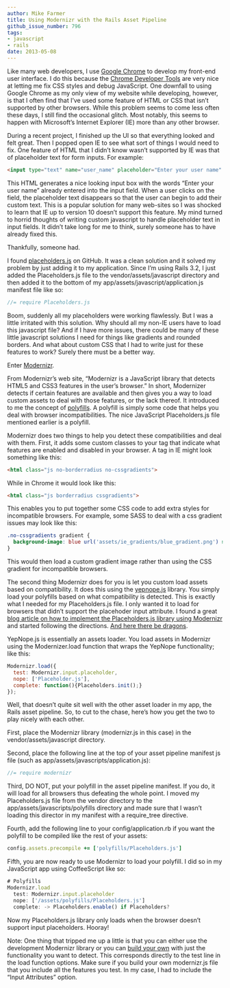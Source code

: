 ```yaml
---
author: Mike Farmer
title: Using Modernizr with the Rails Asset Pipeline
github_issue_number: 796
tags:
- javascript
- rails
date: 2013-05-08
---
```


Like many web developers, I use [Google Chrome](https://www.google.com/intl/en/chrome/) to develop my front-end user interface. I do this because the [Chrome Developer Tools](https://developer.chrome.com/devtools) are very nice at letting me fix CSS styles and debug JavaScript. One downfall to using Google Chrome as my only view of my website while developing, however, is that I often find that I’ve used some feature of HTML or CSS that isn’t supported by other browsers. While this problem seems to come less often these days, I still find the occasional glitch. Most notably, this seems to happen with Microsoft’s Internet Explorer (IE) more than any other browser.

During a recent project, I finished up the UI so that everything looked and felt great. Then I popped open IE to see what sort of things I would need to fix. One feature of HTML that I didn’t know wasn’t supported by IE was that of placeholder text for form inputs. For example:

```html
<input type="text" name="user_name" placeholder="Enter your user name" />
```

This HTML generates a nice looking input box with the words “Enter your user name” already entered into the input field. When a user clicks on the field, the placeholder text disappears so that the user can begin to add their custom text. This is a popular solution for many web-sites so I was shocked to learn that IE up to version 10 doesn’t support this feature. My mind turned to horrid thoughts of writing custom javascript to handle placeholder text in input fields. It didn’t take long for me to think, surely someone has to have already fixed this.

Thankfully, someone had.

I found [placeholders.js](https://github.com/jamesallardice/Placeholders.js) on GitHub. It was a clean solution and it solved my problem by just adding it to my application. Since I’m using Rails 3.2, I just added the Placeholders.js file to the vendor/assets/javascript directory and then added it to the bottom of my app/assets/javascript/application.js manifest file like so:

```javascript
//= require Placeholders.js
```

Boom, suddenly all my placeholders were working flawlessly. But I was a little irritated with this solution. Why should all my non-IE users have to load this javascript file? And if I have more issues, there could be many of these little javascript solutions I need for things like gradients and rounded borders. And what about custom CSS that I had to write just for these features to work? Surely there must be a better way.

Enter [Modernizr](https://modernizr.com/).

From Modernizr’s web site, “Modernizr is a JavaScript library that detects HTML5 and CSS3 features in the user’s browser.” In short, Modernizer detects if certain features are available and then gives you a way to load custom assets to deal with those features, or the lack thereof. It introduced to me the concept of [polyfills](https://en.wikipedia.org/wiki/Polyfill). A polyfill is simply some code that helps you deal with browser incompatibilities. The nice JavaScript Placeholders.js file mentioned earlier is a polyfill.

Modernizr does two things to help you detect these compatibilities and deal with them. First, it adds some custom classes to your <html> tag that indicate what features are enabled and disabled in your browser. A <html> tag in IE might look something like this:

```html
<html class="js no-borderradius no-cssgradients">
```

While in Chrome it would look like this:

```html
<html class="js borderradius cssgradients">
```

This enables you to put together some CSS code to add extra styles for incompatible browsers. For example, some SASS to deal with a css gradient issues may look like this:

```css
.no-cssgradients gradient {
  background-image: blue url('assets/ie_gradients/blue_gradient.png') no-repeat;
}
```

This would then load a custom gradient image rather than using the CSS gradient for incompatible browsers.

The second thing Modernizr does for you is let you custom load assets based on compatibility. It does this using the [yepnope.js](http://yepnopejs.com/) library. You simply load your polyfills based on what compatibility is detected. This is exactly what I needed for my Placeholders.js file. I only wanted it to load for browsers that didn’t support the placehoder input attribute. I found a great [blog article on how to implement the Placeholders.js library using Modernizr](https://www.techrepublic.com/blog/australia/using-placeholder-text-in-html5-forms-across-all-browsers/1353) and started following the directions. [And here there be dragons](https://en.wikipedia.org/wiki/Here_be_dragons).

YepNope.js is essentially an assets loader. You load assets in Modernizr using the Modernizer.load function that wraps the YepNope functionality; like this:

```javascript
Modernizr.load({
  test: Modernizr.input.placeholder,
  nope: ['Placeholder.js'],
  complete: function(){Placeholders.init();}
});
```

Well, that doesn’t quite sit well with the other asset loader in my app, the Rails asset pipeline. So, to cut to the chase, here’s how you get the two to play nicely with each other.

First, place the Modernizr library (modernizr.js in this case) in the vendor/assets/javascript directory.

Second, place the following line at the top of your asset pipeline manifest js file (such as app/assets/javascripts/application.js):

```javascript
//= require modernizr
```

Third, DO NOT, put your polyfill in the asset pipeline manifest. If you do, it will load for all browsers thus defeating the whole point. I moved my Placeholders.js file from the vendor directory to the app/assets/javascripts/polyfills directory and made sure that I wasn’t loading this director in my manifest with a require_tree directive.

Fourth, add the following line to your config/application.rb if you want the polyfill to be compiled like the rest of your assets:

```ruby
config.assets.precompile += ['polyfills/Placeholders.js']
```

Fifth, you are now ready to use Modernizr to load your polyfill. I did so in my JavaScript app using CoffeeScript like so:

```javascript
# Polyfills
Modernizr.load
  test: Modernizr.input.placeholder
  nope: ['/assets/polyfills/Placeholders.js']
  complete: -> Placeholders.enable() if Placeholders?
```

Now my Placeholders.js library only loads when the browser doesn’t support input placeholders. Hooray! 

Note: One thing that tripped me up a little is that you can either use the development Modernizr library or you can [build your own](https://modernizr.com/download/) with just the functionality you want to detect. This corresponds directly to the test line in the load function options. Make sure if you build your own modernizr.js file that you include all the features you test. In my case, I had to include the “Input Attributes” option.
